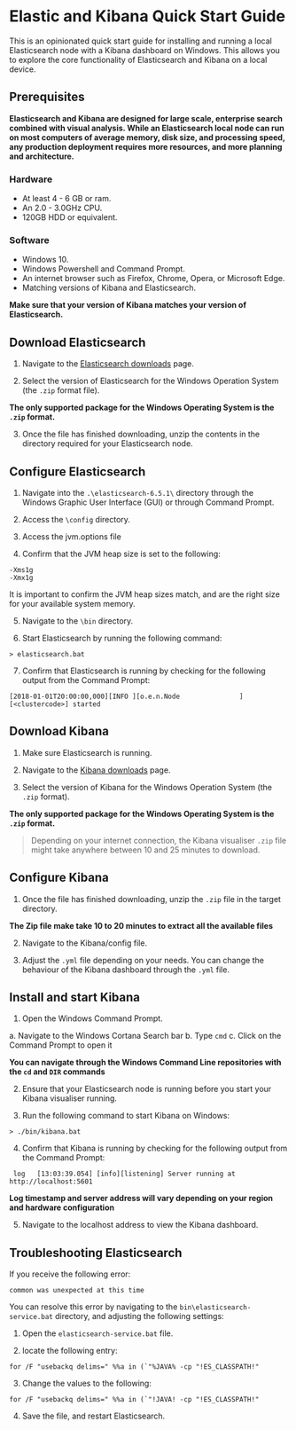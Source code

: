 # Elastic and Kibana Quick Start Guide

This is an opinionated quick start guide for installing and running
a local Elasticsearch node with a Kibana dashboard on Windows. This allows you to explore the
core functionality of Elasticsearch and Kibana on a local device.

## Prerequisites

**Elasticsearch and Kibana are designed for large scale, enterprise search combined with visual analysis. While
an Elasticsearch local node can run on most computers of average memory, disk size, and processing speed,
any production deployment requires more resources, and more planning and architecture.**  

### Hardware

* At least 4 - 6 GB or ram.
* An 2.0 - 3.0GHz CPU.
* 120GB HDD or equivalent.

### Software

* Windows 10.
* Windows Powershell and Command Prompt.
* An internet browser such as Firefox, Chrome, Opera, or Microsoft Edge.
* Matching versions of Kibana and Elasticsearch.

**Make sure that your version of Kibana matches your version of Elasticsearch.**

## Download Elasticsearch

1. Navigate to the [Elasticsearch downloads](https://www.elastic.co/downloads/elasticsearch) page.

2. Select the version of Elasticsearch for the Windows Operation System (the ``.zip`` format file).

**The only supported package for the Windows Operating System is the ``.zip`` format.**

3. Once the file has finished downloading, unzip the contents in the directory required for your Elasticsearch node.

## Configure Elasticsearch

1. Navigate into the ``.\elasticsearch-6.5.1\`` directory through the Windows Graphic User Interface (GUI) or
through Command Prompt.

2. Access the ``\config`` directory.

3. Access the jvm.options file

4. Confirm that the JVM heap size is set to the following:

```
-Xms1g
-Xmx1g
```

It is important to confirm the JVM heap sizes match, and are the right size for your available system memory.

5. Navigate to the ``\bin`` directory.

6. Start Elasticsearch by running the following command:

```
> elasticsearch.bat
```

7. Confirm that Elasticsearch is running by checking for the following output from the Command Prompt:

```
[2018-01-01T20:00:00,000][INFO ][o.e.n.Node               ] [<clustercode>] started
```

## Download Kibana

1. Make sure Elasticsearch is running.

2. Navigate to the [Kibana downloads](https://www.elastic.co/downloads/kibana) page.

3. Select the version of Kibana for the Windows Operation System (the ``.zip`` format).

**The only supported package for the Windows Operating System is the ``.zip`` format.**

  > Depending on your internet connection, the Kibana visualiser ``.zip`` file might take anywhere between 10 and 25 minutes to download.

## Configure Kibana

1. Once the file has finished downloading, unzip the ``.zip`` file in the target directory.

**The Zip file make take 10 to 20 minutes to extract all the available files**

2. Navigate to the Kibana/config file.

3. Adjust the ``.yml`` file depending on your needs. You can change the behaviour of the Kibana dashboard through the ``.yml`` file.

## Install and start Kibana

1. Open the Windows Command Prompt.

  a. Navigate to the Windows Cortana Search bar
  b. Type ``cmd``
  c. Click on the Command Prompt to open it

**You can navigate through the Windows Command Line repositories with the ``cd`` and ``DIR`` commands**

2. Ensure that your Elasticsearch node is running before you start your Kibana visualiser running.

3. Run the following command to start Kibana on Windows:

```
> ./bin/kibana.bat
```

4. Confirm that Kibana is running by checking for the following output from the Command Prompt:

```
 log   [13:03:39.054] [info][listening] Server running at http://localhost:5601
```

**Log timestamp and server address will vary depending on your region and hardware configuration**

5. Navigate to the localhost address to view the Kibana dashboard.


## Troubleshooting Elasticsearch

If you receive the following error:

``common was unexpected at this time``

You can resolve this error by navigating to the ``bin\elasticsearch-service.bat`` directory, and adjusting the following settings:

1. Open the ``elasticsearch-service.bat`` file.

2. locate the following entry:

```
for /F "usebackq delims=" %%a in (`"%JAVA% -cp "!ES_CLASSPATH!"
```

3. Change the values to the following:

```
for /F "usebackq delims=" %%a in (`"!JAVA! -cp "!ES_CLASSPATH!"
```

4. Save the file, and restart Elasticsearch.

